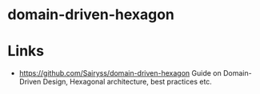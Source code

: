 # domain-driven-hexagon

# Links

- https://github.com/Sairyss/domain-driven-hexagon Guide on Domain-Driven Design, Hexagonal architecture, best practices etc.
